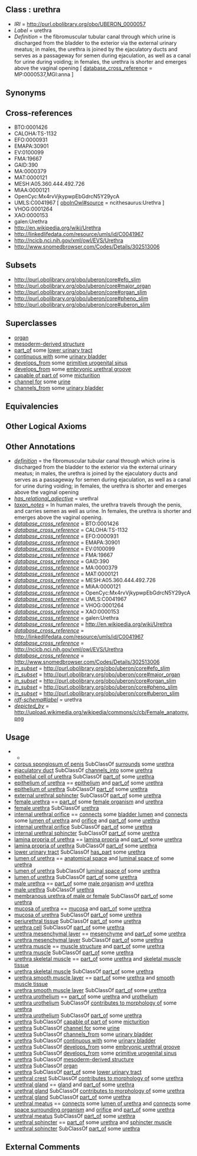 
## Class : urethra

 * *IRI* = http://purl.obolibrary.org/obo/UBERON_0000057
 * *Label* = urethra
 * *Definition* = the fibromuscular tubular canal through which urine is discharged from the bladder to the exterior via the external urinary meatus; in males, the urethra is joined by the ejaculatory ducts and serves as a passageway for semen during ejaculation, as well as a canal for urine during voiding; in females, the urethra is shorter and emerges above the vaginal opening [ [database_cross_reference](../../ef/oboInOwl#hasDbXref.md) = MP:0000537,MGI:anna ]

## Synonyms


## Cross-references

 * BTO:0001426
 * CALOHA:TS-1132
 * EFO:0000931
 * EMAPA:30901
 * EV:0100099
 * FMA:19667
 * GAID:390
 * MA:0000379
 * MAT:0000121
 * MESH:A05.360.444.492.726
 * MIAA:0000121
 * OpenCyc:Mx4rvVjkypwpEbGdrcN5Y29ycA
 * UMLS:C0041967 [ [oboInOwl#source](../../ce/oboInOwl#source.md) = ncithesaurus:Urethra ]
 * VHOG:0001264
 * XAO:0000153
 * galen:Urethra
 * http://en.wikipedia.org/wiki/Urethra
 * http://linkedlifedata.com/resource/umls/id/C0041967
 * http://ncicb.nci.nih.gov/xml/owl/EVS/Urethra
 * http://www.snomedbrowser.com/Codes/Details/302513006

## Subsets

 * http://purl.obolibrary.org/obo/uberon/core#efo_slim
 * http://purl.obolibrary.org/obo/uberon/core#major_organ
 * http://purl.obolibrary.org/obo/uberon/core#organ_slim
 * http://purl.obolibrary.org/obo/uberon/core#pheno_slim
 * http://purl.obolibrary.org/obo/uberon/core#uberon_slim

## Superclasses

 * [organ](../../UBERON/62/UBERON_0000062.md)
 * [mesoderm-derived structure](../../UBERON/20/UBERON_0004120.md)
 * [part_of](../../BFO/50/BFO_0000050.md) some [lower urinary tract](../../UBERON/56/UBERON_0001556.md)
 * [continuous with](../../RO/50/RO_0002150.md) some [urinary bladder](../../UBERON/55/UBERON_0001255.md)
 * [develops_from](../../RO/02/RO_0002202.md) some [primitive urogenital sinus](../../UBERON/64/UBERON_0000164.md)
 * [develops_from](../../RO/02/RO_0002202.md) some [embryonic urethral groove](../../UBERON/41/UBERON_0013241.md)
 * [capable of part of](../../RO/16/RO_0002216.md) some [micturition](../../GO/73/GO_0060073.md)
 * [channel for](../../core#channel/or/core#channel_for.md) some [urine](../../UBERON/88/UBERON_0001088.md)
 * [channels_from](../../core#channels/om/core#channels_from.md) some [urinary bladder](../../UBERON/55/UBERON_0001255.md)

## Equivalencies


## Other Logical Axioms


## Other Annotations

 * *[definition](../../IAO/15/IAO_0000115.md)* = the fibromuscular tubular canal through which urine is discharged from the bladder to the exterior via the external urinary meatus; in males, the urethra is joined by the ejaculatory ducts and serves as a passageway for semen during ejaculation, as well as a canal for urine during voiding; in females, the urethra is shorter and emerges above the vaginal opening
 * *[has_relational_adjective](../../UBPROP/07/UBPROP_0000007.md)* = urethral
 * *[taxon_notes](../../UBPROP/08/UBPROP_0000008.md)* = In human males, the urethra travels through the penis, and carries semen as well as urine. In females, the urethra is shorter and emerges above the vaginal opening.
 * *[database_cross_reference](../../ef/oboInOwl#hasDbXref.md)* = BTO:0001426
 * *[database_cross_reference](../../ef/oboInOwl#hasDbXref.md)* = CALOHA:TS-1132
 * *[database_cross_reference](../../ef/oboInOwl#hasDbXref.md)* = EFO:0000931
 * *[database_cross_reference](../../ef/oboInOwl#hasDbXref.md)* = EMAPA:30901
 * *[database_cross_reference](../../ef/oboInOwl#hasDbXref.md)* = EV:0100099
 * *[database_cross_reference](../../ef/oboInOwl#hasDbXref.md)* = FMA:19667
 * *[database_cross_reference](../../ef/oboInOwl#hasDbXref.md)* = GAID:390
 * *[database_cross_reference](../../ef/oboInOwl#hasDbXref.md)* = MA:0000379
 * *[database_cross_reference](../../ef/oboInOwl#hasDbXref.md)* = MAT:0000121
 * *[database_cross_reference](../../ef/oboInOwl#hasDbXref.md)* = MESH:A05.360.444.492.726
 * *[database_cross_reference](../../ef/oboInOwl#hasDbXref.md)* = MIAA:0000121
 * *[database_cross_reference](../../ef/oboInOwl#hasDbXref.md)* = OpenCyc:Mx4rvVjkypwpEbGdrcN5Y29ycA
 * *[database_cross_reference](../../ef/oboInOwl#hasDbXref.md)* = UMLS:C0041967
 * *[database_cross_reference](../../ef/oboInOwl#hasDbXref.md)* = VHOG:0001264
 * *[database_cross_reference](../../ef/oboInOwl#hasDbXref.md)* = XAO:0000153
 * *[database_cross_reference](../../ef/oboInOwl#hasDbXref.md)* = galen:Urethra
 * *[database_cross_reference](../../ef/oboInOwl#hasDbXref.md)* = http://en.wikipedia.org/wiki/Urethra
 * *[database_cross_reference](../../ef/oboInOwl#hasDbXref.md)* = http://linkedlifedata.com/resource/umls/id/C0041967
 * *[database_cross_reference](../../ef/oboInOwl#hasDbXref.md)* = http://ncicb.nci.nih.gov/xml/owl/EVS/Urethra
 * *[database_cross_reference](../../ef/oboInOwl#hasDbXref.md)* = http://www.snomedbrowser.com/Codes/Details/302513006
 * *[in_subset](../../et/oboInOwl#inSubset.md)* = http://purl.obolibrary.org/obo/uberon/core#efo_slim
 * *[in_subset](../../et/oboInOwl#inSubset.md)* = http://purl.obolibrary.org/obo/uberon/core#major_organ
 * *[in_subset](../../et/oboInOwl#inSubset.md)* = http://purl.obolibrary.org/obo/uberon/core#organ_slim
 * *[in_subset](../../et/oboInOwl#inSubset.md)* = http://purl.obolibrary.org/obo/uberon/core#pheno_slim
 * *[in_subset](../../et/oboInOwl#inSubset.md)* = http://purl.obolibrary.org/obo/uberon/core#uberon_slim
 * *[rdf-schema#label](../../el/rdf-schema#label.md)* = urethra
 * *[depicted_by](../../depicted/by/depicted_by.md)* = http://upload.wikimedia.org/wikipedia/commons/c/cb/Female_anatomy.png

## Usage

 * -
 * [corpus spongiosum of penis](../../UBERON/83/UBERON_0011183.md) SubClassOf [surrounds](../../RO/21/RO_0002221.md) some [urethra](../../UBERON/57/UBERON_0000057.md)
 * [ejaculatory duct](../../UBERON/99/UBERON_0000999.md) SubClassOf [channels_into](../../core#channels/to/core#channels_into.md) some [urethra](../../UBERON/57/UBERON_0000057.md)
 * [epithelial cell of urethra](../../CL/96/CL_1000296.md) SubClassOf [part_of](../../BFO/50/BFO_0000050.md) some [urethra](../../UBERON/57/UBERON_0000057.md)
 * [epithelium of urethra](../../UBERON/25/UBERON_0002325.md) == [epithelium](../../UBERON/83/UBERON_0000483.md) and [part_of](../../BFO/50/BFO_0000050.md) some [urethra](../../UBERON/57/UBERON_0000057.md)
 * [epithelium of urethra](../../UBERON/25/UBERON_0002325.md) SubClassOf [part_of](../../BFO/50/BFO_0000050.md) some [urethra](../../UBERON/57/UBERON_0000057.md)
 * [external urethral sphincter](../../UBERON/19/UBERON_0004919.md) SubClassOf [part_of](../../BFO/50/BFO_0000050.md) some [urethra](../../UBERON/57/UBERON_0000057.md)
 * [female urethra](../../UBERON/34/UBERON_0001334.md) == [part_of](../../BFO/50/BFO_0000050.md) some [female organism](../../UBERON/00/UBERON_0003100.md) and [urethra](../../UBERON/57/UBERON_0000057.md)
 * [female urethra](../../UBERON/34/UBERON_0001334.md) SubClassOf [urethra](../../UBERON/57/UBERON_0000057.md)
 * [internal urethral orifice](../../UBERON/42/UBERON_0012242.md) == [connects](../../RO/76/RO_0002176.md) some [bladder lumen](../../UBERON/58/UBERON_0009958.md) and [connects](../../RO/76/RO_0002176.md) some [lumen of urethra](../../UBERON/90/UBERON_0010390.md) and [orifice](../../UBERON/61/UBERON_0000161.md) and [part_of](../../BFO/50/BFO_0000050.md) some [urethra](../../UBERON/57/UBERON_0000057.md)
 * [internal urethral orifice](../../UBERON/42/UBERON_0012242.md) SubClassOf [part_of](../../BFO/50/BFO_0000050.md) some [urethra](../../UBERON/57/UBERON_0000057.md)
 * [internal urethral sphincter](../../UBERON/18/UBERON_0004918.md) SubClassOf [part_of](../../BFO/50/BFO_0000050.md) some [urethra](../../UBERON/57/UBERON_0000057.md)
 * [lamina propria of urethra](../../UBERON/26/UBERON_0002326.md) == [lamina propria](../../UBERON/30/UBERON_0000030.md) and [part_of](../../BFO/50/BFO_0000050.md) some [urethra](../../UBERON/57/UBERON_0000057.md)
 * [lamina propria of urethra](../../UBERON/26/UBERON_0002326.md) SubClassOf [part_of](../../BFO/50/BFO_0000050.md) some [urethra](../../UBERON/57/UBERON_0000057.md)
 * [lower urinary tract](../../UBERON/56/UBERON_0001556.md) SubClassOf [has_part](../../BFO/51/BFO_0000051.md) some [urethra](../../UBERON/57/UBERON_0000057.md)
 * [lumen of urethra](../../UBERON/90/UBERON_0010390.md) == [anatomical space](../../UBERON/64/UBERON_0000464.md) and [luminal space of](../../RO/72/RO_0002572.md) some [urethra](../../UBERON/57/UBERON_0000057.md)
 * [lumen of urethra](../../UBERON/90/UBERON_0010390.md) SubClassOf [luminal space of](../../RO/72/RO_0002572.md) some [urethra](../../UBERON/57/UBERON_0000057.md)
 * [lumen of urethra](../../UBERON/90/UBERON_0010390.md) SubClassOf [part_of](../../BFO/50/BFO_0000050.md) some [urethra](../../UBERON/57/UBERON_0000057.md)
 * [male urethra](../../UBERON/33/UBERON_0001333.md) == [part_of](../../BFO/50/BFO_0000050.md) some [male organism](../../UBERON/01/UBERON_0003101.md) and [urethra](../../UBERON/57/UBERON_0000057.md)
 * [male urethra](../../UBERON/33/UBERON_0001333.md) SubClassOf [urethra](../../UBERON/57/UBERON_0000057.md)
 * [membranous urethra of male or female](../../UBERON/36/UBERON_0001336.md) SubClassOf [part_of](../../BFO/50/BFO_0000050.md) some [urethra](../../UBERON/57/UBERON_0000057.md)
 * [mucosa of urethra](../../UBERON/99/UBERON_0012299.md) == [mucosa](../../UBERON/44/UBERON_0000344.md) and [part_of](../../BFO/50/BFO_0000050.md) some [urethra](../../UBERON/57/UBERON_0000057.md)
 * [mucosa of urethra](../../UBERON/99/UBERON_0012299.md) SubClassOf [part_of](../../BFO/50/BFO_0000050.md) some [urethra](../../UBERON/57/UBERON_0000057.md)
 * [periurethral tissue](../../UBERON/10/UBERON_0009010.md) SubClassOf [part_of](../../BFO/50/BFO_0000050.md) some [urethra](../../UBERON/57/UBERON_0000057.md)
 * [urethra cell](../../CL/20/CL_1001320.md) SubClassOf [part_of](../../BFO/50/BFO_0000050.md) some [urethra](../../UBERON/57/UBERON_0000057.md)
 * [urethra mesenchymal layer](../../UBERON/18/UBERON_0015418.md) == [mesenchyme](../../UBERON/04/UBERON_0003104.md) and [part_of](../../BFO/50/BFO_0000050.md) some [urethra](../../UBERON/57/UBERON_0000057.md)
 * [urethra mesenchymal layer](../../UBERON/18/UBERON_0015418.md) SubClassOf [part_of](../../BFO/50/BFO_0000050.md) some [urethra](../../UBERON/57/UBERON_0000057.md)
 * [urethra muscle](../../UBERON/29/UBERON_0003829.md) == [muscle structure](../../UBERON/90/UBERON_0005090.md) and [part_of](../../BFO/50/BFO_0000050.md) some [urethra](../../UBERON/57/UBERON_0000057.md)
 * [urethra muscle](../../UBERON/29/UBERON_0003829.md) SubClassOf [part_of](../../BFO/50/BFO_0000050.md) some [urethra](../../UBERON/57/UBERON_0000057.md)
 * [urethra skeletal muscle](../../UBERON/29/UBERON_0004829.md) == [part_of](../../BFO/50/BFO_0000050.md) some [urethra](../../UBERON/57/UBERON_0000057.md) and [skeletal muscle tissue](../../UBERON/34/UBERON_0001134.md)
 * [urethra skeletal muscle](../../UBERON/29/UBERON_0004829.md) SubClassOf [part_of](../../BFO/50/BFO_0000050.md) some [urethra](../../UBERON/57/UBERON_0000057.md)
 * [urethra smooth muscle layer](../../UBERON/19/UBERON_0004219.md) == [part_of](../../BFO/50/BFO_0000050.md) some [urethra](../../UBERON/57/UBERON_0000057.md) and [smooth muscle tissue](../../UBERON/35/UBERON_0001135.md)
 * [urethra smooth muscle layer](../../UBERON/19/UBERON_0004219.md) SubClassOf [part_of](../../BFO/50/BFO_0000050.md) some [urethra](../../UBERON/57/UBERON_0000057.md)
 * [urethra urothelium](../../UBERON/87/UBERON_0004787.md) == [part_of](../../BFO/50/BFO_0000050.md) some [urethra](../../UBERON/57/UBERON_0000057.md) and [urothelium](../../UBERON/65/UBERON_0000365.md)
 * [urethra urothelium](../../UBERON/87/UBERON_0004787.md) SubClassOf [contributes to morphology of](../../RO/33/RO_0002433.md) some [urethra](../../UBERON/57/UBERON_0000057.md)
 * [urethra urothelium](../../UBERON/87/UBERON_0004787.md) SubClassOf [part_of](../../BFO/50/BFO_0000050.md) some [urethra](../../UBERON/57/UBERON_0000057.md)
 * [urethra](../../UBERON/57/UBERON_0000057.md) SubClassOf [capable of part of](../../RO/16/RO_0002216.md) some [micturition](../../GO/73/GO_0060073.md)
 * [urethra](../../UBERON/57/UBERON_0000057.md) SubClassOf [channel for](../../core#channel/or/core#channel_for.md) some [urine](../../UBERON/88/UBERON_0001088.md)
 * [urethra](../../UBERON/57/UBERON_0000057.md) SubClassOf [channels_from](../../core#channels/om/core#channels_from.md) some [urinary bladder](../../UBERON/55/UBERON_0001255.md)
 * [urethra](../../UBERON/57/UBERON_0000057.md) SubClassOf [continuous with](../../RO/50/RO_0002150.md) some [urinary bladder](../../UBERON/55/UBERON_0001255.md)
 * [urethra](../../UBERON/57/UBERON_0000057.md) SubClassOf [develops_from](../../RO/02/RO_0002202.md) some [embryonic urethral groove](../../UBERON/41/UBERON_0013241.md)
 * [urethra](../../UBERON/57/UBERON_0000057.md) SubClassOf [develops_from](../../RO/02/RO_0002202.md) some [primitive urogenital sinus](../../UBERON/64/UBERON_0000164.md)
 * [urethra](../../UBERON/57/UBERON_0000057.md) SubClassOf [mesoderm-derived structure](../../UBERON/20/UBERON_0004120.md)
 * [urethra](../../UBERON/57/UBERON_0000057.md) SubClassOf [organ](../../UBERON/62/UBERON_0000062.md)
 * [urethra](../../UBERON/57/UBERON_0000057.md) SubClassOf [part_of](../../BFO/50/BFO_0000050.md) some [lower urinary tract](../../UBERON/56/UBERON_0001556.md)
 * [urethral crest](../../UBERON/96/UBERON_0012296.md) SubClassOf [contributes to morphology of](../../RO/33/RO_0002433.md) some [urethra](../../UBERON/57/UBERON_0000057.md)
 * [urethral gland](../../UBERON/38/UBERON_0001338.md) == [gland](../../UBERON/30/UBERON_0002530.md) and [part_of](../../BFO/50/BFO_0000050.md) some [urethra](../../UBERON/57/UBERON_0000057.md)
 * [urethral gland](../../UBERON/38/UBERON_0001338.md) SubClassOf [contributes to morphology of](../../RO/33/RO_0002433.md) some [urethra](../../UBERON/57/UBERON_0000057.md)
 * [urethral gland](../../UBERON/38/UBERON_0001338.md) SubClassOf [part_of](../../BFO/50/BFO_0000050.md) some [urethra](../../UBERON/57/UBERON_0000057.md)
 * [urethral meatus](../../UBERON/40/UBERON_0012240.md) == [connects](../../RO/76/RO_0002176.md) some [lumen of urethra](../../UBERON/90/UBERON_0010390.md) and [connects](../../RO/76/RO_0002176.md) some [space surrounding organism](../../UBERON/14/UBERON_0013514.md) and [orifice](../../UBERON/61/UBERON_0000161.md) and [part_of](../../BFO/50/BFO_0000050.md) some [urethra](../../UBERON/57/UBERON_0000057.md)
 * [urethral meatus](../../UBERON/40/UBERON_0012240.md) SubClassOf [part_of](../../BFO/50/BFO_0000050.md) some [urethra](../../UBERON/57/UBERON_0000057.md)
 * [urethral sphincter](../../UBERON/17/UBERON_0004917.md) == [part_of](../../BFO/50/BFO_0000050.md) some [urethra](../../UBERON/57/UBERON_0000057.md) and [sphincter muscle](../../UBERON/90/UBERON_0004590.md)
 * [urethral sphincter](../../UBERON/17/UBERON_0004917.md) SubClassOf [part_of](../../BFO/50/BFO_0000050.md) some [urethra](../../UBERON/57/UBERON_0000057.md)

## External Comments

